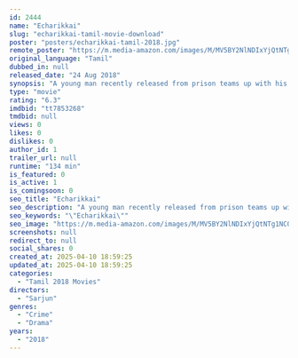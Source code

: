 ```yaml
---
id: 2444
name: "Echarikkai"
slug: "echarikkai-tamil-movie-download"
poster: "posters/echarikkai-tamil-2018.jpg"
remote_poster: "https://m.media-amazon.com/images/M/MV5BY2NlNDIxYjQtNTg1NC00YTY2LTk2ZmQtZTNmMGVkZjAwYjI5XkEyXkFqcGc@._V1_SX300.jpg"
original_language: "Tamil"
dubbed_in: null
released_date: "24 Aug 2018"
synopsis: "A young man recently released from prison teams up with his uncle to kidnap a wealthy girl, but things take an unexpected turn when her father launches his own investigation into the matter."
type: "movie"
rating: "6.3"
imdbid: "tt7853268"
tmdbid: null
views: 0
likes: 0
dislikes: 0
author_id: 1
trailer_url: null
runtime: "134 min"
is_featured: 0
is_active: 1
is_comingsoon: 0
seo_title: "Echarikkai"
seo_description: "A young man recently released from prison teams up with his uncle to kidnap a wealthy girl, but things take an unexpected turn when her father launches his own investigation into the matter."
seo_keywords: "\"Echarikkai\""
seo_image: "https://m.media-amazon.com/images/M/MV5BY2NlNDIxYjQtNTg1NC00YTY2LTk2ZmQtZTNmMGVkZjAwYjI5XkEyXkFqcGc@._V1_SX300.jpg"
screenshots: null
redirect_to: null
social_shares: 0
created_at: 2025-04-10 18:59:25
updated_at: 2025-04-10 18:59:25
categories:
  - "Tamil 2018 Movies"
directors:
  - "Sarjun"
genres:
  - "Crime"
  - "Drama"
years:
  - "2018"
---
```

